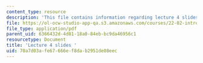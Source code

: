 ```yaml
---
content_type: resource
description: 'This file contains information regarding lecture 4 slides '
file: https://ol-ocw-studio-app-qa.s3.amazonaws.com/courses/22-02-introduction-to-applied-nuclear-physics-spring-2012/70a7d03afe67666ef8dab2951de08eec_MIT22_02S12_lec04.pdf
file_type: application/pdf
parent_uid: 6366432d-4d81-18a0-84eb-bc9da46956c1
resourcetype: Document
title: 'Lecture 4 slides '
uid: 70a7d03a-fe67-666e-f8da-b2951de08eec
---
```

